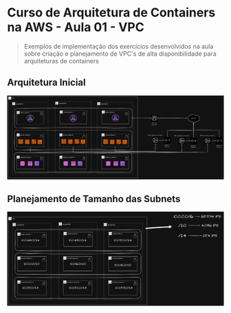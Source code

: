 # Curso de Arquitetura de Containers na AWS - Aula 01 - VPC 

> Exemplos de implementação dos exercícios desenvolvidos na aula sobre criação e planejamento de VPC's de alta disponibilidade para arquiteturas de containers

## Arquitetura Inicial

![Arquitetura](/docs/arquitetura_vpc.png)


## Planejamento de Tamanho das Subnets

![Planejamento](/docs/arquitetura_vpc_network.png)
